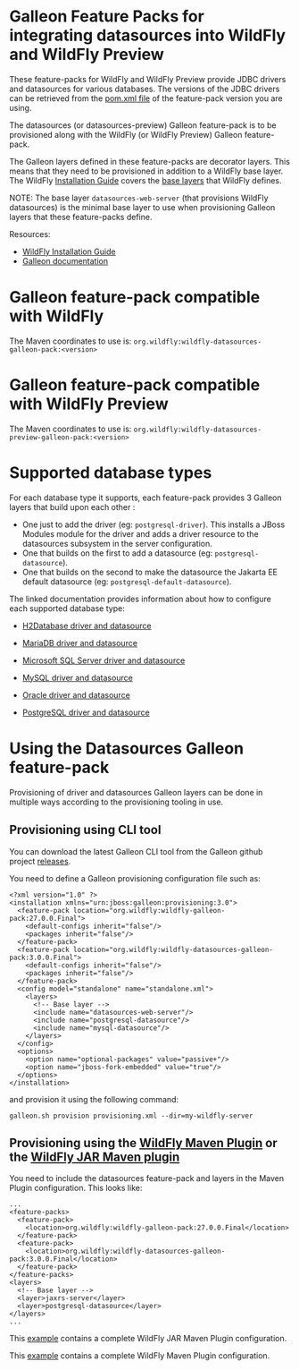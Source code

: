 Galleon Feature Packs for integrating datasources into WildFly and WildFly Preview
==================================================

These feature-packs for WildFly and WildFly Preview provide JDBC drivers and datasources for various databases.
The versions of the JDBC drivers can be retrieved from the [pom.xml file](pom.xml) of the feature-pack version you are using.

The datasources (or datasources-preview) Galleon feature-pack is to be provisioned along with the WildFly (or WildFly Preview) Galleon feature-pack.

The Galleon layers defined in these feature-packs are decorator layers. This means that they need to be provisioned 
in addition to a WildFly base layer. The WildFly [Installation Guide](https://docs.wildfly.org/27/#installation-guides) covers the 
[base layers](https://docs.wildfly.org/27/Galleon_Guide.html#wildfly_foundational_galleon_layers) that WildFly defines.

NOTE: The base layer `datasources-web-server` (that provisions WildFly datasources) is the minimal base layer to use when provisioning Galleon layers that these 
feature-packs define.

Resources:

* [WildFly Installation Guide](https://docs.wildfly.org/27/#installation-guides)
* [Galleon documentation](https://docs.wildfly.org/galleon/)

Galleon feature-pack compatible with WildFly
============================

The Maven coordinates to use is: `org.wildfly:wildfly-datasources-galleon-pack:<version>`

Galleon feature-pack compatible with WildFly Preview
=================================

The Maven coordinates to use is: `org.wildfly:wildfly-datasources-preview-galleon-pack:<version>`

Supported database types
===============

For each database type it supports, each feature-pack provides 3 Galleon layers that build upon each other :

* One just to add the driver (eg: `postgresql-driver`). This installs a JBoss Modules module for the driver and 
adds a driver resource to the datasources subsystem in the server configuration.
* One that builds on the first to add a datasource (eg: `postgresql-datasource`).
* One that builds on the second to make the datasource the Jakarta EE default datasource (eg: `postgresql-default-datasource`).

The linked documentation provides information about how to configure each supported database type:

* [H2Database driver and datasource](doc/h2database/README.md)

* [MariaDB driver and datasource](doc/mariadb/README.md)

* [Microsoft SQL Server driver and datasource](doc/mssqlserver/README.md)

* [MySQL driver and datasource](doc/mysql/README.md)

* [Oracle driver and datasource](doc/oracle/README.md)

* [PostgreSQL driver and datasource](doc/postgresql/README.md)

Using the Datasources Galleon feature-pack
==========================

Provisioning of driver and datasources Galleon layers can be done in multiple ways according to the provisioning tooling in use.

## Provisioning using CLI tool

You can download the latest Galleon CLI tool from the Galleon github project [releases](https://github.com/wildfly/galleon/releases).
 
You need to define a Galleon provisioning configuration file such as:

```
<?xml version="1.0" ?>
<installation xmlns="urn:jboss:galleon:provisioning:3.0">
  <feature-pack location="org.wildfly:wildfly-galleon-pack:27.0.0.Final">
    <default-configs inherit="false"/>
    <packages inherit="false"/>
  </feature-pack>
  <feature-pack location="org.wildfly:wildfly-datasources-galleon-pack:3.0.0.Final">
    <default-configs inherit="false"/>
    <packages inherit="false"/>
  </feature-pack>
  <config model="standalone" name="standalone.xml">
    <layers>
      <!-- Base layer -->
      <include name="datasources-web-server"/>
      <include name="postgresql-datasource"/>
      <include name="mysql-datasource"/>
    </layers>
  </config>
  <options>
    <option name="optional-packages" value="passive+"/>
    <option name="jboss-fork-embedded" value="true"/>
  </options>
</installation>
```
and provision it using the following command:

```
galleon.sh provision provisioning.xml --dir=my-wildfly-server
```

## Provisioning using the [WildFly Maven Plugin](https://github.com/wildfly/wildfly-maven-plugin/) or the [WildFly JAR Maven plugin](https://github.com/wildfly-extras/wildfly-jar-maven-plugin/)

You need to include the datasources feature-pack and layers in the Maven Plugin configuration. This looks like:

```
...
<feature-packs>
  <feature-pack>
    <location>org.wildfly:wildfly-galleon-pack:27.0.0.Final</location>
  </feature-pack>
  <feature-pack>
    <location>org.wildfly:wildfly-datasources-galleon-pack:3.0.0.Final</location>
  </feature-pack>
</feature-packs>
<layers>
  <!-- Base layer -->
  <layer>jaxrs-server</layer>
  <layer>postgresql-datasource</layer>
</layers>
...
```

This [example](https://github.com/wildfly-extras/wildfly-jar-maven-plugin/tree/8.1.0.Final/examples/postgresql) 
contains a complete WildFly JAR Maven Plugin configuration.

This [example](https://github.com/wildfly/wildfly-s2i/tree/main/examples/postgresql) 
contains a complete WildFly Maven Plugin configuration.